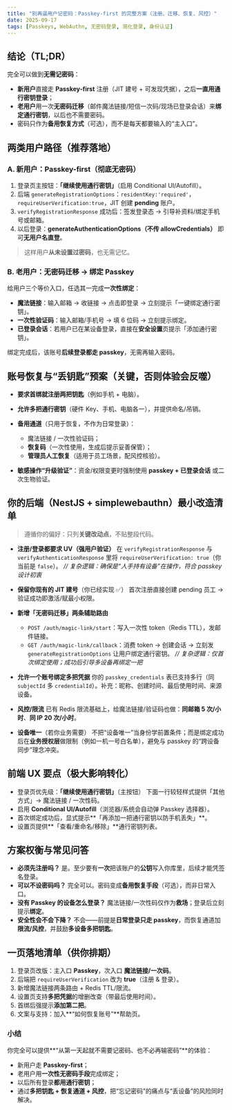 ```yaml
---
title: "别再逼用户记密码：Passkey-first 的完整方案（注册、迁移、恢复、风控）"
date: 2025-09-17
tags: [Passkeys, WebAuthn, 无密码登录, 简化登录, 身份认证]
---
```


## 结论（TL;DR）

完全可以做到**无需记密码**：

- **新用户**直接走 **Passkey-first** 注册（JIT 建号 + 可发现凭据），之后**一直用通行密钥登录**；
- **老用户**用一次**无密码迁移**（邮件魔法链接/短信一次码/现场已登录会话）来**绑定通行密钥**，以后也不需要密码。
- 密码只作为**备用恢复方式**（可选），而不是每天都要输入的“主入口”。

## 两类用户路径（推荐落地）

### A. 新用户：Passkey-first（彻底无密码）

1. 登录页主按钮：**「继续使用通行密钥」**（启用 Conditional UI/Autofill）。
2. 后端 `generateRegistrationOptions`：`residentKey:'required'`，`requireUserVerification:true`，JIT 创建 **pending** 账户。
3. `verifyRegistrationResponse` 成功后：签发登录态 → 引导补资料/绑定手机号或邮箱。
4. 以后登录：**generateAuthenticationOptions（不传 allowCredentials）** 即可**无用户名直登**。

> 这样用户**从未设置过密码**，也无需记忆。

### B. 老用户：无密码迁移 → 绑定 Passkey

给用户三个等价入口，任选其一完成**一次性绑定**：

- **魔法链接**：输入邮箱 → 收链接 → 点击即登录 → 立刻提示「一键绑定通行密钥」。
- **一次性验证码**：输入邮箱/手机号 → 填 6 位码 → 立刻提示绑定。
- **已登录会话**：若用户已在某设备登录，直接在**安全设置**页提示「添加通行密钥」。

绑定完成后，该账号**后续登录都走 passkey**，无需再输入密码。

## 账号恢复与“丢钥匙”预案（关键，否则体验会反噬）

- **要求首绑就注册两把钥匙**（例如手机 + 电脑）。
- **允许多把通行密钥**（硬件 Key、手机、电脑各一），并提供命名/吊销。
- **备用通道**（只用于恢复，不作为日常登录）：

  - 魔法链接 / 一次性验证码；
  - **恢复码**（一次性使用，生成后提示妥善保管）；
  - **管理员人工恢复**（适用于员工场景，配风控核验）。

- **敏感操作“升级验证”**：资金/权限变更时强制使用 **passkey + 已登录会话** 或二次生物验证。

## 你的后端（NestJS + simplewebauthn）最小改造清单

> 遵循你的偏好：只列**关键改动点**，不贴整段代码。

- **注册/登录都要求 UV（强用户验证）**
  在 `verifyRegistrationResponse` 与 `verifyAuthenticationResponse` 里将
  `requireUserVerification: true`（你当前是 `false`）。
  _// 复杂逻辑：确保是“人手持有设备”在操作，符合 passkey 设计初衷_

- **保留你现有的 JIT 建号**（你已经实现 ✅）
  首次注册直接创建 pending 员工 → 验证成功即激活/赋最小权限。

- **新增「无密码迁移」两条辅助路由**

  - `POST /auth/magic-link/start`：写入一次性 token（Redis TTL），发邮件链接。
  - `GET /auth/magic-link/callback`：消费 token → 创建会话 → 立刻发 `generateRegistrationOptions` 让用户绑定通行密钥。
    _// 复杂逻辑：仅首次绑定使用；成功后引导多设备再绑定一把_

- **允许一个账号绑定多把凭据**
  你的 `passkey_credentials` 表已支持多行（同 `subjectId` 多 `credentialId`）。补充：昵称、创建时间、最后使用时间、来源设备。

- **风控/限流**
  已有 Redis 限流基础上，给魔法链接/验证码也做：**同邮箱 5 次/小时**、**同 IP 20 次/小时**。

- **设备唯一**（若你业务需要）
  不把“设备唯一”当身份学前置条件；而是绑定成功后在**业务授权层**做限制（例如一机一号白名单），避免与 passkey 的“跨设备同步”理念冲突。

## 前端 UX 要点（极大影响转化）

- 登录页优先级：**「继续使用通行密钥」**（主按钮）
  下面一行较轻样式提供「其他方式」→ 魔法链接 / 一次性码。
- 启用 **Conditional UI/Autofill**（浏览器/系统会自动弹 Passkey 选择器）。
- 首次绑定成功后，显式提示\*\*「再添加一把通行密钥以防手机丢失」\*\*。
- 设置页提供\*\*「查看/重命名/移除」\*\*通行密钥列表。

## 方案权衡与常见问答

- **必须先注册吗？** 是。至少要有**一次**把该账户的**公钥**写入你库里，后续才能凭签名登录。
- **可以不设密码吗？** 完全可以。密码变成**备用恢复手段**（可选），而非日常入口。
- **没有 Passkey 的设备怎么登录？** 魔法链接/一次性码仅作为**救场**；登录后立刻提示**绑定**。
- **安全性会不会下降？** 不会——前提是**日常登录只走 passkey**，而恢复通道加**限流/风控**，并鼓励**多设备多把钥匙**。

## 一页落地清单（供你排期）

1. 登录页改版：主入口 **Passkey**，次入口 **魔法链接/一次码**。
2. 后端把 `requireUserVerification` 改为 **true**（注册 & 登录）。
3. 新增魔法链接两条路由 + Redis TTL/限流。
4. 设置页支持**多把凭据**的增删改查（带最后使用时间）。
5. 首绑后强提示**添加第二把**。
6. 文案与支持：加入\*\*“如何恢复账号”\*\*帮助页。

### 小结

你完全可以提供\*\*“从第一天起就不需要记密码、也不必再输密码”\*\*的体验：

- 新用户走 **Passkey-first**；
- 老用户用**一次性无密码手段**完成绑定；
- 以后所有登录**都用通行密钥**；
- 通过**多把钥匙 + 恢复通道 + 风控**，把“忘记密码”的痛点与“丢设备”的风险同时解决。
